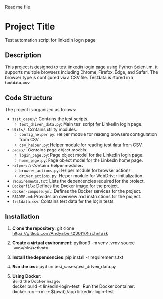 Read me file

# Project Title

Test automation script for linkedin login page

## Description

This project is designed to test linkedin login page using Python Selenium. 
It supports multiple browsers including Chrome, Firefox, Edge, and Safari. The browser type is configured via a CSV file.
Testdata is stored in a testdata.csv

## Code Structure

The project is organized as follows:

- `test_cases/`: Contains the test scripts.
  - `test_driven_data.py`: Main test script for LinkedIn login page.
- `Utils/`: Contains utility modules.
  - `config_helper.py`: Helper module for reading browsers configuration from CSV.
  - `csv_helper.py`: Helper module for reading test data from CSV.
- `pages/`: Contains page object models.
  - `login_page.py`: Page object model for the LinkedIn login page.
  - `home_page.py`: Page object model for the LinkedIn home page.
- `helpers/`: Contains helper modules.
  - `browser_actions.py`: Helper module for browser actions
  - `driver_actions.py`: Helper module for WebDriver initialization.
- `requirements.txt`: Lists the dependencies required for the project.
- `Dockerfile`: Defines the Docker image for the project.
- `docker-compose.yml`: Defines the Docker services for the project.
- `README.md`: Provides an overview and instructions for the project.
- `testdata.csv`: Contains test data for the login tests.



## Installation

1. **Clone the repository**:
    git clone https://github.com/Andyalbert23811/XischeTask

2. **Create a virtual environment**:
    python3 -m venv .venv
    source .venv/bin/activate

3. **Install the dependencies**:
    pip install -r requirements.txt
4. **Run the test**:
    python test_cases/test_driven_data.py
5. **Using Docker**:  
Build the Docker image:  
docker build -t linkedin-login-test .
Run the Docker container:  
docker run --rm -v $(pwd):/app linkedin-login-test

